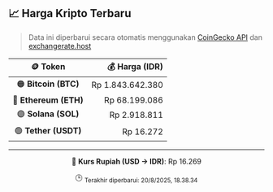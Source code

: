 

<!-- HARGA_KRIPTO -->
## 📈 Harga Kripto Terbaru

> Data ini diperbarui secara otomatis menggunakan [CoinGecko API](https://www.coingecko.com/) dan [exchangerate.host](https://exchangerate.host/)

<div align="center">

| 🪙 Token | 💰 Harga (IDR) |
|:------:|---------------:|
| 🟠 **Bitcoin (BTC)**   | Rp 1.843.642.380 |
| 🔵 **Ethereum (ETH)**  | Rp 68.199.086 |
| 🟣 **Solana (SOL)**    | Rp 2.918.811 |
| 🟢 **Tether (USDT)**   | Rp 16.272 |

---

💱 **Kurs Rupiah (USD → IDR)**: Rp 16.269

🕒 <sub>Terakhir diperbarui: 20/8/2025, 18.38.34</sub>

</div>
<!-- /HARGA_KRIPTO -->
